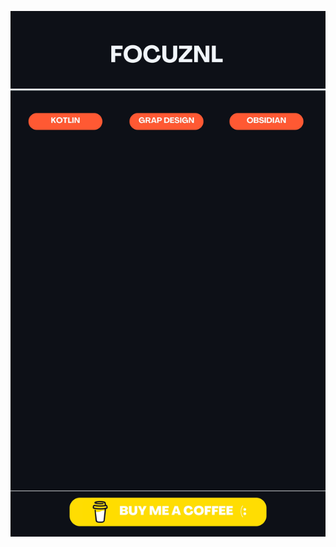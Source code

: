 <a href="buymeacoffee.com/focuz"><img src="https://github.com/Focuznl/Focuznl/blob/main/Images/Focuznl.jpg?raw=true"></img>


